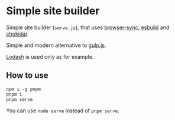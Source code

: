 # Simple site builder

Simple site builder (`serve.js`), that uses [browser-sync](https://browsersync.io/), [esbuild](https://esbuild.github.io/) and [chokidar](https://github.com/paulmillr/chokidar).

Simple and modern alternative to [gulp.js](http://gulpjs.org/).

[Lodash](https://lodash.com/) is used only as for example.

## How to use

```
npm i -g pnpm
pnpm i
pnpm serve
```
You can use `node serve` instead of `pnpm serve`.
